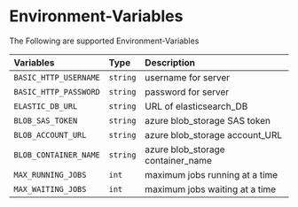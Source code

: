 
# Environment-Variables

The Following are supported Environment-Variables

| Variables             | Type      | Description                       |
| :--------             | :-------  | :-------------------------        |
| `BASIC_HTTP_USERNAME` | `string`  |  username for server              |
| `BASIC_HTTP_PASSWORD` | `string`  |  password for server              |
| `ELASTIC_DB_URL`      | `string`  |  URL of elasticsearch_DB          |
| `BLOB_SAS_TOKEN`      | `string`  |  azure blob_storage SAS token     |
| `BLOB_ACCOUNT_URL`    | `string`  |  azure blob_storage account_URL   |
| `BLOB_CONTAINER_NAME` | `string`  |  azure blob_storage container_name|
| `MAX_RUNNING_JOBS`    | `int`     |  maximum jobs running at a time   |
| `MAX_WAITING_JOBS`    | `int`     |  maximum jobs waiting at a time   |
